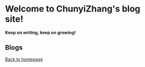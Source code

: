 # Welcome to ChunyiZhang's blog site! 

**Keep on writing, keep on growing!**

## Blogs

[Back to homepage](../index.md)